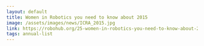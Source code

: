 ```yaml
---
layout: default
title: Women in Robotics you need to know about 2015
image: /assets/images/news/ICRA_2015.jpg
link: https://robohub.org/25-women-in-robotics-you-need-to-know-about-2015/
tags: annual-list
---
```


